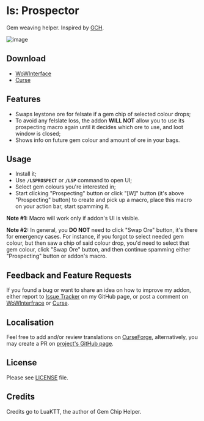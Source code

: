 # ls: Prospector

Gem weaving helper. Inspired by [GCH](https://mods.curse.com/addons/wow/gem-chip-helper).

![image](https://i.imgur.com/7hMVieM.png)

## Download

- [WoWInterface](https://www.wowinterface.com/downloads/info24353.html)
- [Curse](https://mods.curse.com/addons/wow/261694-ls-prospector)

## Features

- Swaps leystone ore for felsate if a gem chip of selected colour drops;
- To avoid any felslate loss, the addon **WILL NOT** allow you to use its prospecting macro again until it decides which ore to use, and loot window is closed;
- Shows info on future gem colour and amount of ore in your bags.

## Usage

- Install it;
- Use **`/LSPROSPECT`** or **`/LSP`** command to open UI;
- Select gem colours you're interested in;
- Start clicking "Prospecting" button or click "[W]" button (it's above "Prospecting" button) to create and pick up a macro, place this macro on your action bar, start spamming it.

**Note #1:** Macro will work only if addon's UI is visible.

**Note #2:** In general, you **DO NOT** need to click "Swap Ore" button, it's there for emergency cases. For instance, if you forgot to select needed gem colour, but then saw a chip of said colour drop, you'd need to select that gem colour, click "Swap Ore" button, and then continue spamming either "Prospecting" button or addon's macro.

## Feedback and Feature Requests

If you found a bug or want to share an idea on how to improve my addon, either report to [Issue Tracker](https://github.com/ls-/ls_Prospector/issues) on my GitHub page, or post a comment on [WoWInterfrace](https://www.wowinterface.com/downloads/info24353.html#comments) or [Curse](https://mods.curse.com/addons/wow/261694-ls-prospector#comments).

## Localisation

Feel free to add and/or review translations on [CurseForge](https://wow.curseforge.com/projects/ls-prospector/localization), alternatively, you may create a PR on [project's GitHub page](https://github.com/ls-/ls_Prospector/pulls).

## License

Please see [LICENSE](https://github.com/ls-/ls_Prospector/blob/master/LICENSE.txt) file.

## Credits

Credits go to LuaKTT, the author of Gem Chip Helper.
